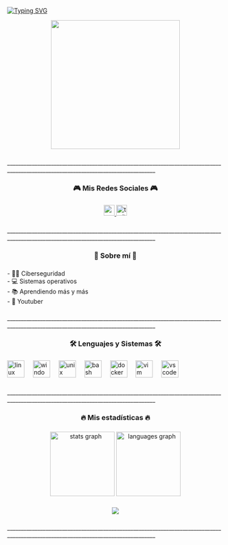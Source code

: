[![Typing SVG](https://readme-typing-svg.demolab.com?font=Fira+Code&size=25&pause=1000&color=09F735&center=true&width=435&lines=%F0%9F%92%BB+WELCOME+TO+ARCISEC+%F0%9F%92%BB;%F0%9F%92%9D+CIBERSECURITY+LOVER+%F0%9F%92%9D;%F0%9F%92%9D+LINUX+LOVER+%F0%9F%92%9D)](https://git.io/typing-svg)

<div align="center">
  <img height="300" src="https://media.discordapp.net/attachments/898858401092759552/1316550041686773781/ArciSEC_1.png?ex=675b7446&is=675a22c6&hm=2b065569ca8b6188e746453d84ca81343f19e224bbe5139bad469453e7ae43f4&="  />
</div>

###

<p align="left">____________________________________________________________________________________________________________________________________</p>

###

<h3 align="center">🎮 Mis Redes Sociales 🎮</h3>

###

<div align="center">
  <a href="https://www.youtube.com/@ArciSec" target="_blank">
    <img src="https://img.shields.io/static/v1?message=Youtube&logo=youtube&label=&color=FF0000&logoColor=white&labelColor=&style=for-the-badge" height="25" alt="youtube logo"  />
  </a>
  <a href="https://x.com/__owned_" target="_blank">
    <img src="https://img.shields.io/static/v1?message=Twitter&logo=twitter&label=&color=1DA1F2&logoColor=white&labelColor=&style=for-the-badge" height="25" alt="twitter logo"  />
  </a>
</div>

###

<p align="left">____________________________________________________________________________________________________________________________________</p>

###

<h3 align="center">🌹 Sobre mí 🌹</h3>

###

<p align="left">- 👩‍💻 Ciberseguridad<br>- 💻 Sistemas operativos<br>- 📚 Aprendiendo más y más<br>- 🔴 Youtuber</p>

###

<p align="left">____________________________________________________________________________________________________________________________________</p>

###

<h3 align="center">🛠 Lenguajes y Sistemas 🛠</h3>

###

<div align="left">
  <img src="https://cdn.jsdelivr.net/gh/devicons/devicon/icons/linux/linux-original.svg" height="40" alt="linux logo"  />
  <img width="12" />
  <img src="https://cdn.jsdelivr.net/gh/devicons/devicon/icons/windows8/windows8-original.svg" height="40" alt="windows8 logo"  />
  <img width="12" />
  <img src="https://cdn.jsdelivr.net/gh/devicons/devicon/icons/unix/unix-original.svg" height="40" alt="unix logo"  />
  <img width="12" />
  <img src="https://cdn.jsdelivr.net/gh/devicons/devicon/icons/bash/bash-original.svg" height="40" alt="bash logo"  />
  <img width="12" />
  <img src="https://cdn.jsdelivr.net/gh/devicons/devicon/icons/docker/docker-plain-wordmark.svg" height="40" alt="docker logo"  />
  <img width="12" />
  <img src="https://cdn.jsdelivr.net/gh/devicons/devicon/icons/vim/vim-original.svg" height="40" alt="vim logo"  />
  <img width="12" />
  <img src="https://cdn.jsdelivr.net/gh/devicons/devicon/icons/vscode/vscode-original.svg" height="40" alt="vscode logo"  />
</div>

###

<p align="left">____________________________________________________________________________________________________________________________________</p>

###

<h3 align="center">🔥 Mis estadísticas 🔥</h3>

###

<div align="center">
  <img src="https://github-readme-stats.vercel.app/api?username=Aussterben&hide_title=false&hide_rank=false&show_icons=true&include_all_commits=true&count_private=true&disable_animations=false&theme=dracula&locale=en&hide_border=false&order=1" height="150" alt="stats graph"  />
  <img src="https://github-readme-stats.vercel.app/api/top-langs?username=Aussterben&locale=en&hide_title=false&layout=compact&card_width=320&langs_count=5&theme=dracula&hide_border=false&order=2" height="150" alt="languages graph"  />
</div>

###

<div align="center">
  <img src="https://profile-counter.glitch.me/Aussterben/count.svg?"  />
</div>

###

<p align="left">____________________________________________________________________________________________________________________________________</p>

###
